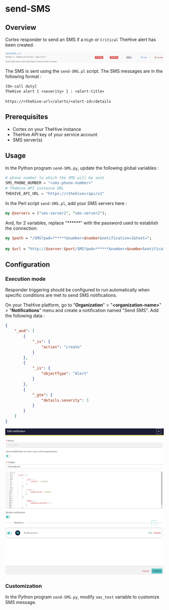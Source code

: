 # send-SMS

## Overview

Cortex responder to send an SMS if a `High` or `Critical` TheHive alert has been created.

![cortex-responder](assets/img/cortex-responder.png)

The SMS is sent using the `send-SMS.pl` script. The SMS messages are in the following format :

```
[On-call duty]
TheHive alert { <severity> } : <alert-title>

https://<thehive-url>/alerts/<alert-id>/details
```

## Prerequisites

- Cortex on your TheHive instance
- TheHive API key of your service account
- SMS server(s)

## Usage

In the Python program `send-SMS.py`, update the following global variables :

```py
# phone number to which the SMS will be sent
SMS_PHONE_NUMBER = "<sms-phone-number>"
# TheHive API instance URL
THEHIVE_API_URL = "https://<thehive>/api/v1"
```

In the Perl script `send-SMS.pl`, add your SMS servers here :

```pl
my @servers = ("sms-server1", "sms-server2");
```

And, for 2 variables, replace "******" with the password used to establish the connection:

```pl
my $path = "/SMS?pwd=******&number=$number&notification=1&text=";

my $url = "http://$server:$port/SMS?pwd=******&number=$number&notification=1&text=$msg";
```

## Configuration

### Execution mode

Responder triggering should be configured to run automatically when specific conditions are met to send SMS notifications.

On your TheHive platform, go to "**Organization**" > "**\<organization-name>**" > "**Notifications**" menu and create a notification named "Send SMS". Add the following data :

```json
{
    "_and": [
        {
            "_is": {
                "action": "create"
            }
        },
        {
            "_is": {
                "objectType": "Alert"
            }
        },
        {
            "_gte": {
                "details.severity": 3
            }
        }
    ]
}
```

![thehive-notification](assets/img/thehive-notification.png)

### Customization

In the Python program `send-SMS.py`, modify `sms_text` variable to customize SMS message.